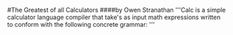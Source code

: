 #The Greatest of all Calculators </h1>
####by Owen Stranathan </h4>
    '''Calc is a simple calculator language compiler
        that take's as input math expressions written to conform
        with the following concrete grammar: '''
